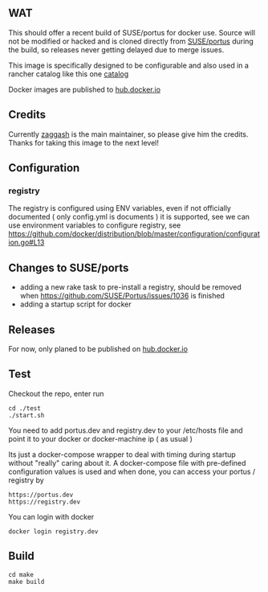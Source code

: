 ## WAT

This should offer a recent build of SUSE/portus for docker use. Source will not be modified or hacked and is cloned directly from [SUSE/portus](https://github.com/SUSE/Portus) during the build, so releases never getting delayed due to merge issues.

This image is specifically designed to be configurable and also used in a rancher catalog like this one [catalog](https://github.com/EugenMayer/kontextwork-catalog/tree/master/templates/registry-slim)

Docker images are published to [hub.docker.io](https://hub.docker.com/r/eugenmayer/portus/)

## Credits

Currently [zaggash](https://github.com/zaggash) is the main maintainer, so please give him the credits. Thanks for taking this image to the next level!

## Configuration
### registry

The registry is configured using ENV variables, even if not officially documented ( only config.yml is documents ) it is supported, see  we can use environment variables to configure registry, see https://github.com/docker/distribution/blob/master/configuration/configuration.go#L13

## Changes to SUSE/ports

- adding a new rake task to pre-install a registry, should be removed when https://github.com/SUSE/Portus/issues/1036 is finished
- adding a startup script for docker

## Releases

For now, only planed to be published on [hub.docker.io](https://hub.docker.com/r/eugenmayer/portus/)

## Test

Checkout the repo, enter run

```
cd ./test 
./start.sh
```

You need to add portus.dev and registry.dev to your /etc/hosts file and point it to your docker or docker-machine ip ( as usual )

Its just a docker-compose wrapper to deal with timing during startup without "really" caring about it.
A docker-compose file with pre-defined configuration values is used and when done, you can access your portus / registry by

```
https://portus.dev
https://registry.dev
```

You can login with docker

```
docker login registry.dev
```

## Build

```
cd make
make build
```

